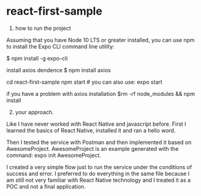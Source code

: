# react-first-sample

1) how to run the project

Assuming that you have Node 10 LTS or greater installed, you can use npm to install the Expo CLI command line utility:

$ npm install -g expo-cli

install axios dendence
$ npm install axios

cd react-first-sample
npm start # you can also use: expo start

if you have a problem with axios installation
$rm -rf node_modules && npm install

2) your approach.

Like I have never worked with React Native and javascript before. First I learned the basics of React Native, installed it and ran a hello word.

Then I tested the service with Postman and then implemented it based on AwesomeProject. AwesomeProject is an example generated with the command: expo init AwesomeProject.

I created a very simple flow just to run the service under the conditions of success and error. I preferred to do everything in the same file because I am still not very familiar with React Native technology and I treated it as a POC and not a final application.
